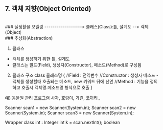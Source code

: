 ## 7. 객체 지향(Object Oriented) 
<br>
### 실생활을 모델링 -------------------> 클래스(Class):틀, 설계도 --> 객체(Object) <br>
### 		      추상화(Abstraction)

1) 클래스 
- 객체를 생성하기 위한 틀, 설계도
- 클래스는 필드(Field), 생성자(Constructor), 메소드(Method)로 구성됨

2) 클래스 구조
class 클래스명 {
	//Field : 전역변수
	//Constructor : 생성자 메소드 - 객체를 생성할때 호출되는 메소드, new 키워드 뒤에 선언
	//Method : 기능을 정의하고 호출시 객체명.메소드명 형식으로 호출
}





예) 동물원 관리 프로그램 
사자, 호랑이, 기린, 코끼리..




Scanner scan1 = new Scanner(System.in); 
Scanner scan2 = new Scanner(System.in); 
Scanner scan3 = new Scanner(System.in); 



Wrapper class
int : Integer
int k = scan.nextInt();
boolean
